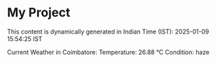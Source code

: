# My Project

This content is dynamically generated in Indian Time (IST): 2025-01-09 15:54:25 IST


Current Weather in Coimbatore:
Temperature: 26.88 °C
Condition: haze
